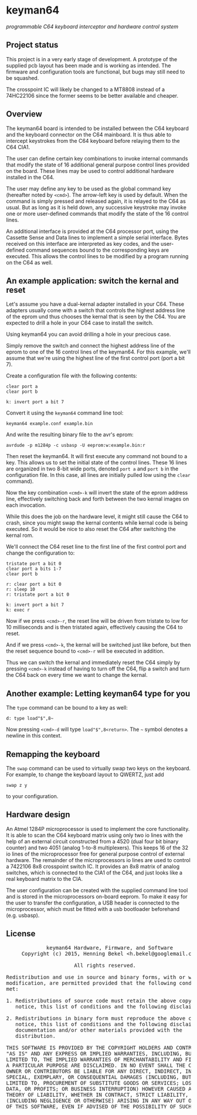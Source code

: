 # keyman64
*programmable C64 keyboard interceptor and hardware control system*

## Project status

This project is in a very early stage of development. A prototype of
the supplied pcb layout has been made and is working as intended.  The
firmware and configuration tools are functional, but bugs may still
need to be squashed.

The crosspoint IC will likely be changed to a MT8808 instead of a 
74HC22106 since the former seems to be better available and cheaper.

## Overview

The keyman64 board is intended to be installed between the C64
keyboard and the keyboard connector on the C64 mainboard. It is thus
able to intercept keystrokes from the C64 keyboard before relaying
them to the C64 CIA1.

The user can define certain key combinations to invoke internal
commands that modify the state of 16 additional general purpose
control lines provided on the board. These lines may be used to
control additional hardware installed in the C64.

The user may define any key to be used as the global command key
(hereafter noted by `<cmd>`). The arrow-left key is used by
default. When the command is simply pressed and released again, it is
relayed to the C64 as usual. But as long as it is held down, any
successive keystroke may invoke one or more user-defined commands that
modify the state of the 16 control lines.

An additional interface is provided at the C64 processor port, using
the Cassette Sense and Data lines to implement a simple serial
interface.  Bytes received on this interface are interpreted as key
codes, and the user-defined command sequences bound to the
corresponding keys are executed. This allows the control lines to be
modified by a program running on the C64 as well.

## An example application: switch the kernal and reset

Let's assume you have a dual-kernal adapter installed in your
C64. These adapters usually come with a switch that controls the
highest address line of the eprom und thus chooses the kernal that is
seen by the C64. You are expected to drill a hole in your C64 case to
install the switch.

Using keyman64 you can avoid drilling a hole in your precious case.

Simply remove the switch and connect the highest address line of the
eprom to one of the 16 control lines of the keyman64. For this
example, we'll assume that we're using the highest line of the first
control port (port a bit 7).

Create a configuration file with the following contents:

    clear port a
    clear port b

    k: invert port a bit 7

Convert it using the `keyman64` command line tool:

    keyman64 example.conf example.bin

And write the resulting binary file to the avr's eprom:

    avrdude -p m1284p -c usbasp -U eeprom:w:example.bin:r

Then reset the keyman64. It will first execute any command not bound
to a key. This allows us to set the initial state of the control
lines. These 16 lines are organized in two 8-bit wide ports, denoted
`port a` and `port b` in the configuration file. In this case, all
lines are initially pulled low using the `clear` command).

Now the key combination `<cmd>-k` will invert the state of the
eprom address line, effectively switching back and forth between the
two kernal images on each invocation.

While this does the job on the hardware level, it might still cause
the C64 to crash, since you might swap the kernal contents while
kernal code is being executed. So it would be nice to also reset the
C64 after switching the kernal rom.

We'll connect the C64 reset line to the first line of the first
control port and change the configuration to:

    tristate port a bit 0
    clear port a bits 1-7
    clear port b

    r: clear port a bit 0
    r: sleep 10
    r: tristate port a bit 0

    k: invert port a bit 7
    k: exec r

Now if we press `<cmd>-r`, the reset line will be driven from tristate
to low for 10 milliseconds and is then tristated again, effectively
causing the C64 to reset.

And if we press `<cmd>-k`, the kernal will be switched just like
before, but then the reset sequence bound to `<cmd>-r` will be
executed in addition.

Thus we can switch the kernal and immediately reset the C64 simply by
pressing `<cmd>-k` instead of having to turn off the C64, flip a
switch and turn the C64 back on every time we want to change the
kernal.

## Another example: Letting keyman64 type for you

The `type` command can be bound to a key as well:

    d: type load"$",8~
    
Now pressing `<cmd>-d` will type `load"$",8<return>`. The `~` 
symbol denotes a newline in this context.

## Remapping the keyboard

The `swap` command can be used to virtually swap two keys on the
keyboard. For example, to change the keyboard layout to QWERTZ, just add

    swap z y

to your configuration.

## Hardware design

An Atmel 1284P microprocessor is used to implement the core
functionality. It is able to scan the C64 keyboard matrix using only
two io lines with the help of an external circuit constructed from a
4520 (dual four bit binary counter) and two 4051 (analog 1-to-8
multiplexers). This keeps 16 of the 32 io lines of the microprocessor
free for general purpose control of external hardware. The remainder
of the microprocessors io lines are used to control a 7422106 8x8
crosspoint switch IC. It provides an 8x8 matrix of analog switches,
which is connected to the CIA1 of the C64, and just looks like a real
keyboard matrix to the CIA.

The user configuration can be created with the supplied command line
tool and is stored in the microprocessors on-board eeprom. To make it
easy for the user to transfer the configuration, a USB header is
connected to the microprocessor, which must be fitted with a usb
bootloader beforehand (e.g. usbasp).

## License

<pre>
             keyman64 Hardware, Firmware, and Software
     Copyright (c) 2015, Henning Bekel &lt;h.bekel@googlemail.com&gt;
	   
                      All rights reserved.

Redistribution and use in source and binary forms, with or without
modification, are permitted provided that the following conditions are
met:

1. Redistributions of source code must retain the above copyright
   notice, this list of conditions and the following disclaimer.

2. Redistributions in binary form must reproduce the above copyright
   notice, this list of conditions and the following disclaimer in the
   documentation and/or other materials provided with the
   distribution.

THIS SOFTWARE IS PROVIDED BY THE COPYRIGHT HOLDERS AND CONTRIBUTORS
"AS IS" AND ANY EXPRESS OR IMPLIED WARRANTIES, INCLUDING, BUT NOT
LIMITED TO, THE IMPLIED WARRANTIES OF MERCHANTABILITY AND FITNESS FOR
A PARTICULAR PURPOSE ARE DISCLAIMED. IN NO EVENT SHALL THE COPYRIGHT
OWNER OR CONTRIBUTORS BE LIABLE FOR ANY DIRECT, INDIRECT, INCIDENTAL,
SPECIAL, EXEMPLARY, OR CONSEQUENTIAL DAMAGES (INCLUDING, BUT NOT
LIMITED TO, PROCUREMENT OF SUBSTITUTE GOODS OR SERVICES; LOSS OF USE,
DATA, OR PROFITS; OR BUSINESS INTERRUPTION) HOWEVER CAUSED AND ON ANY
THEORY OF LIABILITY, WHETHER IN CONTRACT, STRICT LIABILITY, OR TORT
(INCLUDING NEGLIGENCE OR OTHERWISE) ARISING IN ANY WAY OUT OF THE USE
OF THIS SOFTWARE, EVEN IF ADVISED OF THE POSSIBILITY OF SUCH DAMAGE.
</pre>



